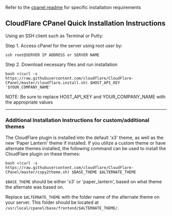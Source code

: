 Refer to the [cpanel readme](cloudflare/README) for specific installation requirements

## CloudFlare CPanel Quick Installation Instructions

Using an SSH client such as Terminal or Putty:

Step 1. Access cPanel for the server using root user by:

`ssh root@SERVER IP ADDRESS or SERVER NAME`

Step 2. Download necessary files and run installation

`bash <(curl -s https://raw.githubusercontent.com/cloudflare/CloudFlare-CPanel/master/cloudflare.install.sh) $HOST_API_KEY '$YOUR_COMPANY_NAME'`

NOTE: Be sure to replace HOST_API_KEY and YOUR_COMPANY_NAME with the appropriate values

---

### Additional Installation Instructions for custom/additional themes

The CloudFlare plugin is installed into the default 'x3' theme, as well as the new 'Paper Lantern' theme if installed. If you utilize a custom theme or have alternate themes installed, the following command can be used to install the CloudFlare plugin on these themes:

`bash <(curl -s https://raw.githubusercontent.com/cloudflare/CloudFlare-CPanel/master/copy2theme.sh) $BASE_THEME $ALTERNATE_THEME`

`$BASE_THEME` should be either 'x3' or 'paper_lantern', based on what theme the alternate was based on.

Replace `$ALTERNATE_THEME` with the folder name of the alternate theme on your server. This folder should be located at `/usr/local/cpanel/base/frontend/$ALTERNATE_THEME/`.
